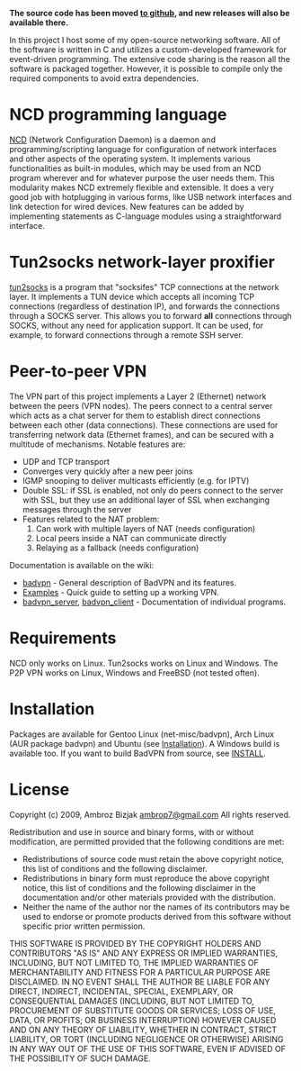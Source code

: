 **The source code has been moved [to github](https://github.com/ambrop72/badvpn), and new releases will also be available there.**

In this project I host some of my open-source networking software. All of the software is written in C and utilizes a custom-developed framework for event-driven programming. The extensive code sharing is the reason all the software is packaged together. However, it is possible to compile only the required components to avoid extra dependencies.

# NCD programming language #

[NCD](NCD.md) (Network Configuration Daemon) is a daemon and programming/scripting language for configuration of network interfaces and other aspects of the operating system. It implements various functionalities as built-in modules, which may be used from an NCD program wherever and for whatever purpose the user needs them. This modularity makes NCD extremely flexible and extensible. It does a very good job with hotplugging in various forms, like USB network interfaces and link detection for wired devices. New features can be added by implementing statements as C-language modules using a straightforward interface.

# Tun2socks network-layer proxifier #

[tun2socks](tun2socks.md) is a program that "socksifes" TCP connections at the network layer. It implements a TUN device which accepts all incoming TCP connections (regardless of destination IP), and forwards the connections through a SOCKS server. This allows you to forward **all** connections through SOCKS, without any need for application support. It can be used, for example, to forward connections through a remote SSH server.

# Peer-to-peer VPN #

The VPN part of this project implements a Layer 2 (Ethernet) network between
the peers (VPN nodes). The peers connect to a central server which acts as a chat
server for them to establish direct connections between each other (data connections).
These connections are used for transferring network data (Ethernet frames), and can be secured with a multitude of mechanisms. Notable features are:

  * UDP and TCP transport
  * Converges very quickly after a new peer joins
  * IGMP snooping to deliver multicasts efficiently (e.g. for IPTV)
  * Double SSL: if SSL is enabled, not only do peers  connect to the server with SSL, but they use an additional layer of SSL when exchanging messages through the server
  * Features related to the NAT problem:
    1. Can work with multiple layers of NAT (needs configuration)
    1. Local peers inside a NAT can communicate directly
    1. Relaying as a fallback (needs configuration)

Documentation is available on the wiki:
  * [badvpn](badvpn.md) - General description of BadVPN and its features.
  * [Examples](Examples.md) - Quick guide to setting up a working VPN.
  * [badvpn\_server](badvpn_server.md), [badvpn\_client](badvpn_client.md) - Documentation of individual programs.

# Requirements #

NCD only works on Linux. Tun2socks works on Linux and Windows. The P2P VPN works on Linux, Windows and FreeBSD (not tested often).

# Installation #

Packages are available for Gentoo Linux (net-misc/badvpn), Arch Linux (AUR package badvpn) and Ubuntu (see [Installation](Installation#Ubuntu.md)). A Windows build is available too. If you want to build BadVPN from source, see [INSTALL](http://code.google.com/p/badvpn/source/browse/trunk/INSTALL).

# License #

Copyright (c) 2009, Ambroz Bizjak <ambrop7@gmail.com>
All rights reserved.

Redistribution and use in source and binary forms, with or without
modification, are permitted provided that the following conditions are met:
  * Redistributions of source code must retain the above copyright notice, this list of conditions and the following disclaimer.
  * Redistributions in binary form must reproduce the above copyright notice, this list of conditions and the following disclaimer in the documentation and/or other materials provided with the distribution.
  * Neither the name of the author nor the names of its contributors may be used to endorse or promote products derived from this software without specific prior written permission.

THIS SOFTWARE IS PROVIDED BY THE COPYRIGHT HOLDERS AND CONTRIBUTORS "AS IS" AND
ANY EXPRESS OR IMPLIED WARRANTIES, INCLUDING, BUT NOT LIMITED TO, THE IMPLIED
WARRANTIES OF MERCHANTABILITY AND FITNESS FOR A PARTICULAR PURPOSE ARE
DISCLAIMED. IN NO EVENT SHALL THE AUTHOR BE LIABLE FOR ANY
DIRECT, INDIRECT, INCIDENTAL, SPECIAL, EXEMPLARY, OR CONSEQUENTIAL DAMAGES
(INCLUDING, BUT NOT LIMITED TO, PROCUREMENT OF SUBSTITUTE GOODS OR SERVICES;
LOSS OF USE, DATA, OR PROFITS; OR BUSINESS INTERRUPTION) HOWEVER CAUSED AND
ON ANY THEORY OF LIABILITY, WHETHER IN CONTRACT, STRICT LIABILITY, OR TORT
(INCLUDING NEGLIGENCE OR OTHERWISE) ARISING IN ANY WAY OUT OF THE USE OF THIS
SOFTWARE, EVEN IF ADVISED OF THE POSSIBILITY OF SUCH DAMAGE.